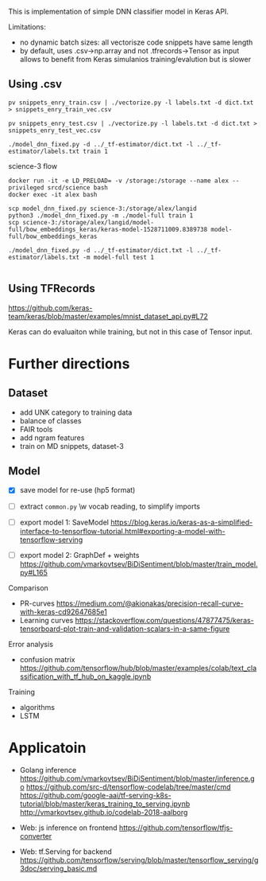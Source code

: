 This is implementation of simple DNN classifier model in Keras API.

Limitations:
 - no dynamic batch sizes: all vectorisze code snippets have same length
 - by default, uses .csv->np.array and not .tfrecords->Tensor as input 
   allows to benefit from Keras simulanios training/evalution but is slower

## Using .csv

```
pv snippets_enry_train.csv | ./vectorize.py -l labels.txt -d dict.txt > snippets_enry_train_vec.csv

pv snippets_enry_test.csv | ./vectorize.py -l labels.txt -d dict.txt > snippets_enry_test_vec.csv

./model_dnn_fixed.py -d ../_tf-estimator/dict.txt -l ../_tf-estimator/labels.txt train 1
```

science-3 flow
```
docker run -it -e LD_PRELOAD= -v /storage:/storage --name alex --privileged srcd/science bash
docker exec -it alex bash

scp model_dnn_fixed.py science-3:/storage/alex/langid
python3 ./model_dnn_fixed.py -m ./model-full train 1
scp science-3:/storage/alex/langid/model-full/bow_embeddings_keras/keras-model-1528711009.8389738 model-full/bow_embeddings_keras

./model_dnn_fixed.py -d ../_tf-estimator/dict.txt -l ../_tf-estimator/labels.txt -m model-full test 1


```


 ## Using TFRecords
https://github.com/keras-team/keras/blob/master/examples/mnist_dataset_api.py#L72

Keras can do evaluaiton while training, but not in this case of Tensor input.

# Further directions

## Dataset
 * add UNK category to training data
 * balance of classes
 * FAIR tools
 * add ngram features
 * train on MD snippets, dataset-3

## Model
 * [x] save model for re-use (hp5 format)
 * [ ] extract `common.py` \w vocab reading, to simplify imports
 * [ ] export model 1: SaveModel
       https://blog.keras.io/keras-as-a-simplified-interface-to-tensorflow-tutorial.html#exporting-a-model-with-tensorflow-serving

 * [ ] export model 2: GraphDef + weights
       https://github.com/vmarkovtsev/BiDiSentiment/blob/master/train_model.py#L165
       

Comparison
 * PR-curves
   https://medium.com/@akionakas/precision-recall-curve-with-keras-cd92647685e1
 * Learning curves
   https://stackoverflow.com/questions/47877475/keras-tensorboard-plot-train-and-validation-scalars-in-a-same-figure

Error analysis
 * confusion matrix
   https://github.com/tensorflow/hub/blob/master/examples/colab/text_classification_with_tf_hub_on_kaggle.ipynb

Training
 * algorithms
 * LSTM

# Applicatoin
 * Golang inference
   https://github.com/vmarkovtsev/BiDiSentiment/blob/master/inference.go
   https://github.com/src-d/tensorflow-codelab/tree/master/cmd
   https://github.com/google-aai/tf-serving-k8s-tutorial/blob/master/keras_training_to_serving.ipynb
   http://vmarkovtsev.github.io/codelab-2018-aalborg

 * Web: js inference on frontend
   https://github.com/tensorflow/tfjs-converter

 * Web: tf.Serving for backend
   https://github.com/tensorflow/serving/blob/master/tensorflow_serving/g3doc/serving_basic.md
